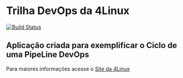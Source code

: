 # Trilha DevOps da 4Linux

<!-- Altere a Flag abaixo com sua URL do Travis -->
[![Build Status](https://travis-ci.com/fl0cker/DevOpsLab-HelloWorld.svg?branch=master)](https://travis-ci.com/fl0cker/DevOpsLab-HelloWorld)

## Aplicação criada para exemplificar o Ciclo de uma PipeLine DevOps


Para maiores informações acesse o [Site da 4Linux](https://www.4linux.com.br/cursos/devops)

